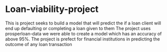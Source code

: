 # Loan-viability-project
This is project seeks to build a model that will predict the if a loan client will end up defaulting or completing a loan given to them
The project uses prosperloan-data we were able to create a model which has an accuracy of above 95%. The project is prefect for financial institutions in predicting the outcome of any loan transaction
